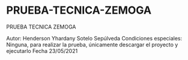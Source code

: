 # PRUEBA-TECNICA-ZEMOGA
PRUEBA TECNICA ZEMOGA

Autor: Henderson Yhardany Sotelo Sepúlveda
Condiciones especiales: Ninguna, para realizar la prueba, únicamente descargar el proyecto y ejecutarlo
Fecha 23/05/2021
